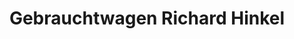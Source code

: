 ---
title: "Gebrauchtwagen Richard Hinkel"
url: /roedelsee/gebrauchtwagen-richard-hinkel/
shop: Autohaus
---